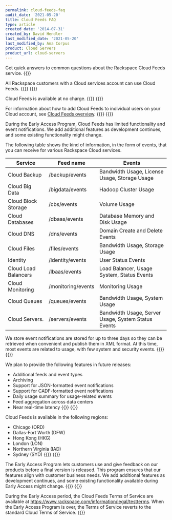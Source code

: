 ```yaml
---
permalink: cloud-feeds-faq
audit_date: '2021-05-20'
title: Cloud Feeds FAQ
type: article
created_date: '2014-07-31'
created_by: David Hendler
last_modified_date: '2021-05-20'
last_modified_by: Ana Corpus
product: Cloud Servers
product_url: cloud-servers
---
```


Get quick answers to common questions about the Rackspace Cloud
Feeds service.
{{<accordion title="Who can use Cloud Feeds?" col="in" href="accordion1">}}

All Rackspace customers with a Cloud services account can use Cloud
Feeds.
{{</accordion>}}
{{<accordion title="How much does Cloud Feeds cost?" col="in" href="accordion2">}}

Cloud Feeds is available at no charge.
{{</accordion>}}
{{<accordion title="How do I grant access to Cloud Feeds?" col="in" href="accordion3">}}

For information about how to add Cloud Feeds to individual users on your
Cloud account, see [Cloud Feeds overview](/support/how-to/cloud-feeds-overview).
{{</accordion>}}
{{<accordion title="What can I use Cloud Feeds for?" col="in" href="accordion4">}}

During the Early Access Program, Cloud Feeds has limited functionality
and event notifications. We add additional features as
development continues, and some existing functionality might change.

The following table shows the kind of information, in the form of
events, that you can receive for various Rackspace Cloud services.

| Service                        | Feed name          | Events                                              |
|--------------------------------|--------------------|-----------------------------------------------------|
| Cloud Backup                   | /backup/events     | Bandwidth Usage, License Usage, Storage Usage       |
| Cloud Big Data                 | /bigdata/events    | Hadoop Cluster Usage                                |
| Cloud Block Storage            | /cbs/events        | Volume Usage                                        |
| Cloud Databases                | /dbaas/events      | Database Memory and Disk Usage                      |
| Cloud DNS                      | /dns/events        | Domain Create and Delete Events                     |
| Cloud Files                    | /files/events      | Bandwidth Usage, Storage Usage                      |
| Identity                       | /identity/events   | User Status Events                                  |
| Cloud Load Balancers           | /lbaas/events      | Load Balancer, Usage System, Status Events          |
| Cloud Monitoring               | /monitoring/events | Monitoring Usage                                    |
| Cloud Queues                   | /queues/events     | Bandwidth Usage, System Usage                       |
| Cloud Servers.                 | /servers/events    | Bandwidth Usage, Server Usage, System Status Events |

We store event notifications are stored for up to three days so they can be
retrieved when convenient and publish them in XML format. At this
time, most events are related to usage, with few system and security
events.
{{</accordion>}}
{{<accordion title="What features will be available in the future?" col="in" href="accordion5">}}

We plan to provide the following features in future releases:

-   Additional feeds and event types
-   Archiving
-   Support for JSON-formatted event notifications
-   Support for CADF-formatted event notifications
-   Daily usage summary for usage-related events
-   Feed aggregation across data centers
-   Near real-time latency
{{</accordion>}}
{{<accordion title="Where is Cloud Feeds available?" col="in" href="accordion6">}}

Cloud Feeds is available in the following regions:

-   Chicago (ORD)
-   Dallas-Fort Worth (DFW)
-   Hong Kong (HKG)
-   London (LON)
-   Northern Virginia (IAD)
-   Sydney (SYD)
{{</accordion>}}
{{<accordion title="What is the Early Access Program?" col="in" href="accordion7">}}

The Early Access Program lets customers use and give feedback on our
products before a final version is released. This program ensures that
our features align with customer business needs. We add additional features
as development continues, and some existing functionality
available during Early Access might change.
{{</accordion>}}
{{<accordion title="What are the Terms of Service?" col="in" href="accordion8">}}

During the Early Access period, the Cloud Feeds Terms of Service are
available at <https://www.rackspace.com/information/legal/testterms>.
When the Early Access Program is over, the Terms of Service reverts
to the standard Cloud Terms of Service.
{{</accordion>}}
